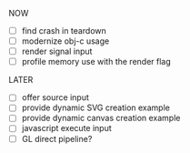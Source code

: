 
NOW
- [ ] find crash in teardown
- [ ] modernize obj-c usage
- [ ] render signal input
- [ ] profile memory use with the render flag

LATER
- [ ]  offer source input
- [ ]  provide dynamic SVG creation example
- [ ]  provide dynamic canvas creation example
- [ ]  javascript execute input
- [ ]  GL direct pipeline?
